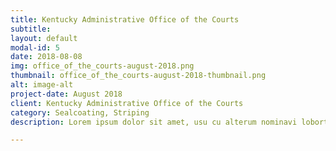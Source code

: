 ```yaml
---
title: Kentucky Administrative Office of the Courts
subtitle:
layout: default
modal-id: 5
date: 2018-08-08
img: office_of_the_courts-august-2018.png
thumbnail: office_of_the_courts-august-2018-thumbnail.png
alt: image-alt
project-date: August 2018
client: Kentucky Administrative Office of the Courts
category: Sealcoating, Striping
description: Lorem ipsum dolor sit amet, usu cu alterum nominavi lobortis. At duo novum diceret. Tantas apeirian vix et, usu sanctus postulant inciderint ut, populo diceret necessitatibus in vim. Cu eum dicam feugiat noluisse.

---
```

